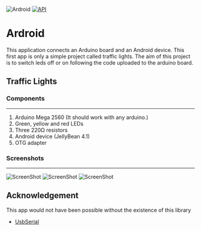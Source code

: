 ![Ardroid](https://img.shields.io/badge/Ardroid-v1.0-red.svg?style=plastic)
[![API](https://img.shields.io/badge/API-16%2B-green.svg?style=plastic)](https://developer.android.com/about/versions/android-4.1.html)

# **Ardroid**

This application connects an Arduino board and an Android device. This first app is only a simple project called traffic lights.
The aim of this project is to switch leds off or on following the code uploaded to the arduino board.

## **Traffic Lights**

### Components
-----
1. Arduino Mega 2560 (It should work with any arduino.)
2. Green, yellow and red LEDs
3. Three 220&#8486; resistors 
4. Android device (JellyBean 4.1)
5. OTG adapter

### Screenshots
-----

![ScreenShot](https://raw.github.com/herb786/Arduino-Android-Interface/master/screenshots/tl_scheme.png)
![ScreenShot](https://raw.github.com/herb786/Arduino-Android-Interface/master/screenshots/tl_bb.png)
![ScreenShot](https://raw.github.com/herb786/Arduino-Android-Interface/master/screenshots/1478656007722.png)

Acknowledgement
-----
This app would not have been possible without the existence of this library
* [UsbSerial ](https://github.com/felHR85/UsbSerial)